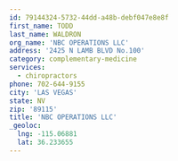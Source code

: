 ```yaml
---
id: 79144324-5732-44dd-a48b-debf047e8e8f
first_name: TODD
last_name: WALDRON
org_name: 'NBC OPERATIONS LLC'
address: '2425 N LAMB BLVD No.100'
category: complementary-medicine
services:
  - chiropractors
phone: 702-644-9155
city: 'LAS VEGAS'
state: NV
zip: '89115'
title: 'NBC OPERATIONS LLC'
_geoloc:
  lng: -115.06881
  lat: 36.233655
---
```

